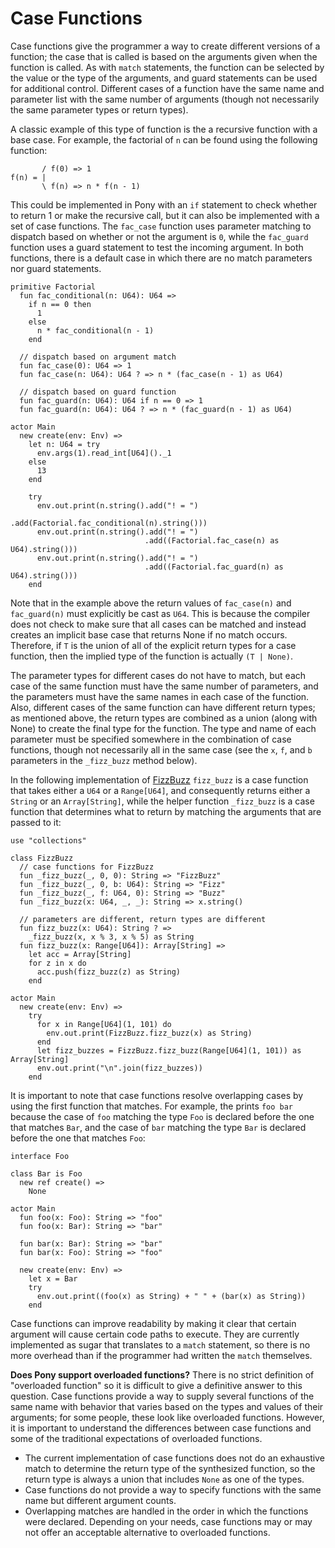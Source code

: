 # Case Functions

Case functions give the programmer a way to create different versions of a function; the case that is called is based on the arguments given when the function is called. As with `match` statements, the function can be selected by the value or the type of the arguments, and guard statements can be used for additional control. Different cases of a function have the same name and parameter list with the same number of arguments (though not necessarily the same parameter types or return types).

A classic example of this type of function is the a recursive function with a base case. For example, the factorial of `n` can be found using the following function:

```
       / f(0) => 1
f(n) = |
       \ f(n) => n * f(n - 1)
```

This could be implemented in Pony with an `if` statement to check whether to return 1 or make the recursive call, but it can also be implemented with a set of case functions. The `fac_case` function uses parameter matching to dispatch based on whether or not the argument is `0`, while the `fac_guard` function uses a guard statement to test the incoming argument. In both functions, there is a default case in which there are no match parameters nor guard statements.

```pony
primitive Factorial
  fun fac_conditional(n: U64): U64 =>
    if n == 0 then
      1
    else
      n * fac_conditional(n - 1)
    end

  // dispatch based on argument match
  fun fac_case(0): U64 => 1
  fun fac_case(n: U64): U64 ? => n * (fac_case(n - 1) as U64)

  // dispatch based on guard function
  fun fac_guard(n: U64): U64 if n == 0 => 1
  fun fac_guard(n: U64): U64 ? => n * (fac_guard(n - 1) as U64)

actor Main
  new create(env: Env) =>
    let n: U64 = try
      env.args(1).read_int[U64]()._1
    else
      13
    end

    try
      env.out.print(n.string().add("! = ")
                              .add(Factorial.fac_conditional(n).string()))
      env.out.print(n.string().add("! = ")
                              .add((Factorial.fac_case(n) as U64).string()))
      env.out.print(n.string().add("! = ")
                              .add((Factorial.fac_guard(n) as U64).string()))
    end
```

Note that in the example above the return values of `fac_case(n)` and `fac_guard(n)` must explicitly be cast as `U64`. This is because the compiler does not check to make sure that all cases can be matched and instead creates an implicit base case that returns None if no match occurs. Therefore, if `T` is the union of all of the explicit return types for a case function, then the implied type of the function is actually `(T | None)`.

The parameter types for different cases do not have to match, but each case of the same function must have the same number of parameters, and the parameters must have the same names in each case of the function. Also, different cases of the same function can have different return types; as mentioned above, the return types are combined as a union (along with None) to create the final type for the function. The type and name of each parameter must be specified somewhere in the combination of case functions, though not necessarily all in the same case (see the `x`, `f`, and `b` parameters in the `_fizz_buzz` method below).

In the following implementation of [FizzBuzz](http://c2.com/cgi/wiki?FizzBuzzTest) `fizz_buzz` is a case function that takes either a `U64` or a `Range[U64]`, and consequently returns either a `String` or an `Array[String]`, while the helper function `_fizz_buzz` is a case function that determines what to return by matching the arguments that are passed to it:

```pony
use "collections"

class FizzBuzz
  // case functions for FizzBuzz
  fun _fizz_buzz(_, 0, 0): String => "FizzBuzz"
  fun _fizz_buzz(_, 0, b: U64): String => "Fizz"
  fun _fizz_buzz(_, f: U64, 0): String => "Buzz"
  fun _fizz_buzz(x: U64, _, _): String => x.string()

  // parameters are different, return types are different
  fun fizz_buzz(x: U64): String ? =>
    _fizz_buzz(x, x % 3, x % 5) as String
  fun fizz_buzz(x: Range[U64]): Array[String] =>
    let acc = Array[String]
    for z in x do
      acc.push(fizz_buzz(z) as String)
    end

actor Main
  new create(env: Env) =>
    try
      for x in Range[U64](1, 101) do
        env.out.print(FizzBuzz.fizz_buzz(x) as String)
      end
      let fizz_buzzes = FizzBuzz.fizz_buzz(Range[U64](1, 101)) as Array[String]
      env.out.print("\n".join(fizz_buzzes))
    end
```

It is important to note that case functions resolve overlapping cases by using the first function that matches. For example, the prints `foo bar` because the case of `foo` matching the type `Foo` is declared before the one that matches `Bar`, and the case of `bar` matching the type `Bar` is declared before the one that matches `Foo`:

```pony
interface Foo

class Bar is Foo
  new ref create() =>
    None

actor Main
  fun foo(x: Foo): String => "foo"
  fun foo(x: Bar): String => "bar"

  fun bar(x: Bar): String => "bar"
  fun bar(x: Foo): String => "foo"

  new create(env: Env) =>
    let x = Bar
    try
      env.out.print((foo(x) as String) + " " + (bar(x) as String))
    end
```

Case functions can improve readability by making it clear that certain argument will cause certain code paths to execute. They are currently implemented as sugar that translates to a `match` statement, so there is no more overhead than if the programmer had written the `match` themselves.

__Does Pony support overloaded functions?__ There is no strict definition of "overloaded function" so it is difficult to give a definitive answer to this question. Case functions provide a way to supply several functions of the same name with behavior that varies based on the types and values of their arguments; for some people, these look like overloaded functions. However, it is important to understand the differences between case functions and some of the traditional expectations of overloaded functions.
* The current implementation of case functions does not do an exhaustive match to determine the return type of the synthesized function, so the return type is always a union that includes `None` as one of the types.
* Case functions do not provide a way to specify functions with the same name but different argument counts.
* Overlapping matches are handled in the order in which the functions were declared.
Depending on your needs, case functions may or may not offer an acceptable alternative to overloaded functions.
